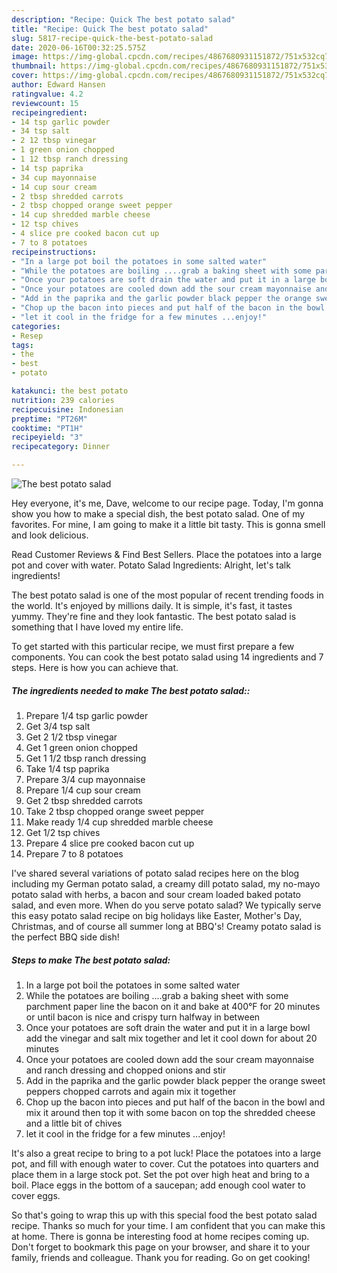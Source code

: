 ```yaml
---
description: "Recipe: Quick The best potato salad"
title: "Recipe: Quick The best potato salad"
slug: 5817-recipe-quick-the-best-potato-salad
date: 2020-06-16T00:32:25.575Z
image: https://img-global.cpcdn.com/recipes/4867680931151872/751x532cq70/the-best-potato-salad-recipe-main-photo.jpg
thumbnail: https://img-global.cpcdn.com/recipes/4867680931151872/751x532cq70/the-best-potato-salad-recipe-main-photo.jpg
cover: https://img-global.cpcdn.com/recipes/4867680931151872/751x532cq70/the-best-potato-salad-recipe-main-photo.jpg
author: Edward Hansen
ratingvalue: 4.2
reviewcount: 15
recipeingredient:
- 14 tsp garlic powder
- 34 tsp salt
- 2 12 tbsp vinegar
- 1 green onion chopped
- 1 12 tbsp ranch dressing
- 14 tsp paprika
- 34 cup mayonnaise
- 14 cup sour cream
- 2 tbsp shredded carrots
- 2 tbsp chopped orange sweet pepper
- 14 cup shredded marble cheese
- 12 tsp chives
- 4 slice pre cooked bacon cut up
- 7 to 8 potatoes
recipeinstructions:
- "In a large pot boil the potatoes in some salted water"
- "While the potatoes are boiling ....grab a baking sheet with some parchment paper line the bacon on it and bake at 400°F for 20 minutes or until bacon is nice and crispy turn halfway in between"
- "Once your potatoes are soft drain the water and put it in a large bowl add the vinegar and salt mix together and let it cool down for about 20 minutes"
- "Once your potatoes are cooled down add the sour cream mayonnaise and ranch dressing and chopped onions and stir"
- "Add in the paprika and the garlic powder black pepper the orange sweet peppers chopped carrots and again mix it together"
- "Chop up the bacon into pieces and put half of the bacon in the bowl and mix it around then top it with some bacon on top the shredded cheese and a little bit of chives"
- "let it cool in the fridge for a few minutes ...enjoy!"
categories:
- Resep
tags:
- the
- best
- potato

katakunci: the best potato
nutrition: 239 calories
recipecuisine: Indonesian
preptime: "PT26M"
cooktime: "PT1H"
recipeyield: "3"
recipecategory: Dinner

---
```



![The best potato salad](https://img-global.cpcdn.com/recipes/4867680931151872/751x532cq70/the-best-potato-salad-recipe-main-photo.jpg)

Hey everyone, it's me, Dave, welcome to our recipe page. Today, I'm gonna show you how to make a special dish, the best potato salad. One of my favorites. For mine, I am going to make it a little bit tasty. This is gonna smell and look delicious.

Read Customer Reviews &amp; Find Best Sellers. Place the potatoes into a large pot and cover with water. Potato Salad Ingredients: Alright, let&#39;s talk ingredients!

The best potato salad is one of the most popular of recent trending foods in the world. It's enjoyed by millions daily. It is simple, it's fast, it tastes yummy. They're fine and they look fantastic. The best potato salad is something that I have loved my entire life.


To get started with this particular recipe, we must first prepare a few components. You can cook the best potato salad using 14 ingredients and 7 steps. Here is how you can achieve that.

##### The ingredients needed to make The best potato salad::

1. Prepare 1/4 tsp garlic powder
1. Get 3/4 tsp salt
1. Get 2 1/2 tbsp vinegar
1. Get 1 green onion chopped
1. Get 1 1/2 tbsp ranch dressing
1. Take 1/4 tsp paprika
1. Prepare 3/4 cup mayonnaise
1. Prepare 1/4 cup sour cream
1. Get 2 tbsp shredded carrots
1. Take 2 tbsp chopped orange sweet pepper
1. Make ready 1/4 cup shredded marble cheese
1. Get 1/2 tsp chives
1. Prepare 4 slice pre cooked bacon cut up
1. Prepare 7 to 8 potatoes


I&#39;ve shared several variations of potato salad recipes here on the blog including my German potato salad, a creamy dill potato salad, my no-mayo potato salad with herbs, a bacon and sour cream loaded baked potato salad, and even more. When do you serve potato salad? We typically serve this easy potato salad recipe on big holidays like Easter, Mother&#39;s Day, Christmas, and of course all summer long at BBQ&#39;s! Creamy potato salad is the perfect BBQ side dish! 

##### Steps to make The best potato salad:

1. In a large pot boil the potatoes in some salted water
1. While the potatoes are boiling ....grab a baking sheet with some parchment paper line the bacon on it and bake at 400°F for 20 minutes or until bacon is nice and crispy turn halfway in between
1. Once your potatoes are soft drain the water and put it in a large bowl add the vinegar and salt mix together and let it cool down for about 20 minutes
1. Once your potatoes are cooled down add the sour cream mayonnaise and ranch dressing and chopped onions and stir
1. Add in the paprika and the garlic powder black pepper the orange sweet peppers chopped carrots and again mix it together
1. Chop up the bacon into pieces and put half of the bacon in the bowl and mix it around then top it with some bacon on top the shredded cheese and a little bit of chives
1. let it cool in the fridge for a few minutes ...enjoy!


It&#39;s also a great recipe to bring to a pot luck! Place the potatoes into a large pot, and fill with enough water to cover. Cut the potatoes into quarters and place them in a large stock pot. Set the pot over high heat and bring to a boil. Place eggs in the bottom of a saucepan; add enough cool water to cover eggs. 

So that's going to wrap this up with this special food the best potato salad recipe. Thanks so much for your time. I am confident that you can make this at home. There is gonna be interesting food at home recipes coming up. Don't forget to bookmark this page on your browser, and share it to your family, friends and colleague. Thank you for reading. Go on get cooking!
